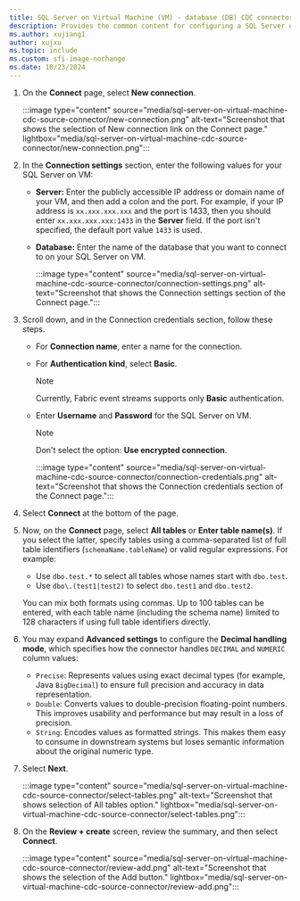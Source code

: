 ```yaml
---
title: SQL Server on Virtual Machine (VM) - database (DB) CDC connector for Fabric event streams
description: Provides the common content for configuring a SQL Server on a Virtual Machine - database Change Data Capture (CDC) connector for Fabric event streams and Real-Time hub.
ms.author: xujiang1
author: xujxu
ms.topic: include
ms.custom: sfi-image-nochange
ms.date: 10/23/2024
---
```


1. On the **Connect** page, select **New connection**.

    :::image type="content" source="media/sql-server-on-virtual-machine-cdc-source-connector/new-connection.png" alt-text="Screenshot that shows the selection of New connection link on the Connect page." lightbox="media/sql-server-on-virtual-machine-cdc-source-connector/new-connection.png":::    
1. In the **Connection settings** section, enter the following values for your SQL Server on VM:
    - **Server:** Enter the publicly accessible IP address or domain name of your VM, and then add a colon and the port. For example, if your IP address is `xx.xxx.xxx.xxx` and the port is 1433, then you should enter `xx.xxx.xxx.xxx:1433` in the **Server** field. If the port isn't specified, the default port value `1433` is used.
    - **Database:** Enter the name of the database that you want to connect to on your SQL Server on VM.
   
        :::image type="content" source="media/sql-server-on-virtual-machine-cdc-source-connector/connection-settings.png" alt-text="Screenshot that shows the Connection settings section of the Connect page.":::        
1. Scroll down, and in the Connection credentials section, follow these steps.
    - For **Connection name**, enter a name for the connection.
    - For **Authentication kind**, select **Basic**.
    
        > [!NOTE]
        > Currently, Fabric event streams supports only **Basic** authentication.
    - Enter **Username** and **Password** for the SQL Server on VM.

        > [!NOTE]
        > Don't select the option: **Use encrypted connection**. 

        :::image type="content" source="media/sql-server-on-virtual-machine-cdc-source-connector/connection-credentials.png" alt-text="Screenshot that shows the Connection credentials section of the Connect page."::: 
1. Select **Connect** at the bottom of the page.
1. Now, on the **Connect** page, select **All tables** or **Enter table name(s)**. If you select the latter, specify tables using a comma-separated list of full table identifiers (`schemaName.tableName`) or valid regular expressions. For example:  

    - Use `dbo.test.*` to select all tables whose names start with `dbo.test`.  
    - Use `dbo\.(test1|test2)` to select `dbo.test1` and `dbo.test2`.  

    You can mix both formats using commas. Up to 100 tables can be entered, with each table name (including the schema name) limited to 128 characters if using full table identifiers directly.
1. You may expand **Advanced settings** to configure the **Decimal handling mode**, which specifies how the connector handles `DECIMAL` and `NUMERIC` column values:

      - `Precise`: Represents values using exact decimal types (for example, Java `BigDecimal`) to ensure full precision and accuracy in data representation.
      - `Double`: Converts values to double-precision floating-point numbers. This improves usability and performance but may result in a loss of precision.
      - `String`: Encodes values as formatted strings. This makes them easy to consume in downstream systems but loses semantic information about the original numeric type.
1. Select **Next**.

    :::image type="content" source="media/sql-server-on-virtual-machine-cdc-source-connector/select-tables.png" alt-text="Screenshot that shows selection of All tables option." lightbox="media/sql-server-on-virtual-machine-cdc-source-connector/select-tables.png"::: 
1. On the **Review + create** screen, review the summary, and then select **Connect**.

    :::image type="content" source="media/sql-server-on-virtual-machine-cdc-source-connector/review-add.png" alt-text="Screenshot that shows the selection of the Add button." lightbox="media/sql-server-on-virtual-machine-cdc-source-connector/review-add.png"::: 
